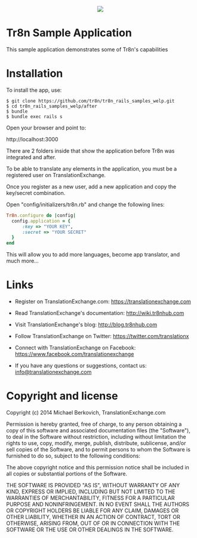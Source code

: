<p align="center">
  <img src="https://raw.github.com/tr8n/tr8n/master/doc/screenshots/tr8nlogo.png">
</p>

Tr8n Sample Application
==================

This sample application demonstrates some of Tr8n's capabilities


Installation
==================

To install the app, use:

```ssh
$ git clone https://github.com/tr8n/tr8n_rails_samples_welp.git
$ cd tr8n_rails_samples_welp/after
$ bundle
$ bundle exec rails s
```

Open your browser and point to:

http://localhost:3000


There are 2 folders inside that show the application before Tr8n was integrated and after.

To be able to translate any elements in the application, you must be a registered user on TranslationExchange.

Once you register as a new user, add a new application and copy the key/secret combination.

Open "config/initializers/tr8n.rb" and change the following lines:

```ruby
Tr8n.configure do |config|
  config.application = {
      :key => "YOUR KEY",
      :secret => "YOUR SECRET"
  }
end
```

This will allow you to add more languages, become app translator, and much more...


Links
==================

* Register on TranslationExchange.com: https://translationexchange.com

* Read TranslationExchange's documentation: http://wiki.tr8nhub.com

* Visit TranslationExchange's blog: http://blog.tr8nhub.com

* Follow TranslationExchange on Twitter: https://twitter.com/translationx

* Connect with TranslationExchange on Facebook: https://www.facebook.com/translationexchange

* If you have any questions or suggestions, contact us: info@translationexchange.com


Copyright and license
==================

Copyright (c) 2014 Michael Berkovich, TranslationExchange.com

Permission is hereby granted, free of charge, to any person obtaining
a copy of this software and associated documentation files (the
"Software"), to deal in the Software without restriction, including
without limitation the rights to use, copy, modify, merge, publish,
distribute, sublicense, and/or sell copies of the Software, and to
permit persons to whom the Software is furnished to do so, subject to
the following conditions:

The above copyright notice and this permission notice shall be
included in all copies or substantial portions of the Software.

THE SOFTWARE IS PROVIDED "AS IS", WITHOUT WARRANTY OF ANY KIND,
EXPRESS OR IMPLIED, INCLUDING BUT NOT LIMITED TO THE WARRANTIES OF
MERCHANTABILITY, FITNESS FOR A PARTICULAR PURPOSE AND
NONINFRINGEMENT. IN NO EVENT SHALL THE AUTHORS OR COPYRIGHT HOLDERS BE
LIABLE FOR ANY CLAIM, DAMAGES OR OTHER LIABILITY, WHETHER IN AN ACTION
OF CONTRACT, TORT OR OTHERWISE, ARISING FROM, OUT OF OR IN CONNECTION
WITH THE SOFTWARE OR THE USE OR OTHER DEALINGS IN THE SOFTWARE.